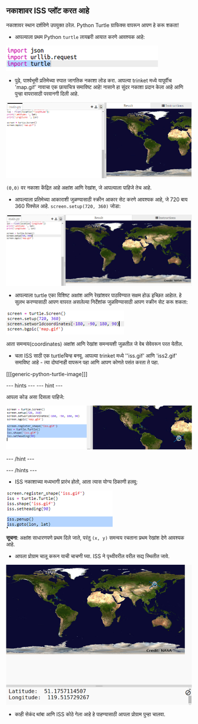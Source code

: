 ## नकाशावर ISS प्लॉट करत आहे

नकाशावर स्थान दर्शविणे उपयुक्त ठरेल. Python Turtle ग्राफिक्स वापरून आपण हे करू शकता!

+ आपल्याला प्रथम Python `turtle` लायब्ररी आयात करणे आवश्यक आहे:

![screenshot](images/iss-turtle.png)

+ पुढे, पार्श्वभूमी प्रतिमेच्या रुपात जागतिक नकाशा लोड करा. आपल्या trinket मध्ये यापूर्वीच 'map.gif' नावाचा एक छायाचित्र समाविष्ट आहे! नासाने हा सुंदर नकाशा प्रदान केला आहे आणि पुन्हा वापरासाठी परवानगी दिली आहे. 

![screenshot](images/iss-map.png)

`(0,0)` वर नकाशा केंद्रित आहे अक्षांश आणि रेखांश, जे आपल्याला पाहिजे तेच आहे.

+ आपल्याला प्रतिमेच्या आकाराशी जुळण्यासाठी स्क्रीन आकार सेट करणे आवश्यक आहे, जे 720 बाय 360 पिक्सेल आहे. `screen.setup(720, 360)` जोडा:

![screenshot](images/iss-setup.png)

+ आपल्याला turtle एका विशिष्ट अक्षांश आणि रेखांशवर पाठविण्यात सक्षम होऊ इच्छित आहाेत. हे सुलभ करण्यासाठी आपण वापरत असलेल्या निर्देशांक जुळविण्यासाठी आपण स्क्रीन सेट करू शकता:

![screenshot](images/iss-world.png)

आता समन्वय(coordinates) अक्षांश आणि रेखांश समन्वयशी जुळतील जे वेब सेवेवरून परत येतील.

+ चला ISS साठी एक turtleचिन्ह बनवू. आपल्या trinket मध्ये ''iss.gif' आणि 'iss2.gif' समाविष्ट आहे - त्या दोघांनाही वापरून पहा आणि आपण कोणते पसंत करता ते पहा. 

[[[generic-python-turtle-image]]]

--- hints ---
 --- hint ---

आपला कोड असा दिसला पाहिजे:

![screenshot](images/iss-image.png)

--- /hint ---

--- /hints ---

+ ISS नकाशाच्या मध्यभागी प्रारंभ होतो, आता त्यास योग्य ठिकाणी हलवू:

![screenshot](images/iss-plot.png)

**सूचना**: अक्षांश साधारणपणे प्रथम दिले जाते, परंतु `(x, y)` समन्वय रचताना प्रथम रेखांश देणे आवश्यक आहे.

+ आपला प्रोग्राम चालू करून याची चाचणी घ्या. ISS ने पृथ्वीवरील वरील सद्य स्थितीत जावे. 

![screenshot](images/iss-plotted.png)

+ काही सेकंद थांबा आणि ISS कोठे गेला आहे हे पाहण्यासाठी आपला प्रोग्राम पुन्हा चालवा.